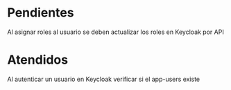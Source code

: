 # Pendientes
Al asignar roles al usuario se deben actualizar los roles en Keycloak por API 

# Atendidos
Al autenticar un usuario en Keycloak verificar si el app-users existe